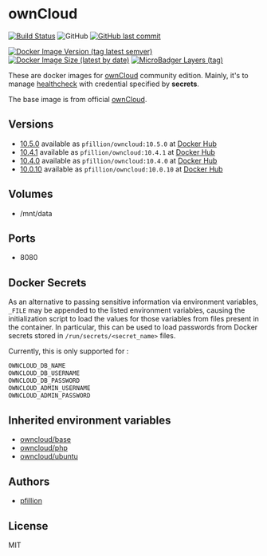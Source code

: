 # ownCloud

[![Build Status](https://drone.pfillion.com/api/badges/pfillion/owncloud/status.svg?branch=master)](https://drone.pfillion.com/pfillion/owncloud)
![GitHub](https://img.shields.io/github/license/pfillion/owncloud)
[![GitHub last commit](https://img.shields.io/github/last-commit/pfillion/owncloud?logo=github)](https://github.com/pfillion/owncloud "GitHub projet")

[![Docker Image Version (tag latest semver)](https://img.shields.io/docker/v/pfillion/owncloud/latest?logo=docker)](https://hub.docker.com/r/pfillion/owncloud "Docker Hub Repository")
[![Docker Image Size (latest by date)](https://img.shields.io/docker/image-size/pfillion/owncloud/latest?logo=docker)](https://microbadger.com/images/pfillion/owncloud "Get your own commit badge on microbadger.com")
[![MicroBadger Layers (tag)](https://img.shields.io/microbadger/layers/pfillion/owncloud/latest?logo=docker)](https://microbadger.com/images/pfillion/owncloud "Get your own commit badge on microbadger.com")

These are docker images for [ownCloud](https://owncloud.org) community edition. Mainly, it's to manage [healthcheck](https://docs.docker.com/engine/reference/builder/#healthcheck) with credential specified by **secrets**.

The base image is from official [ownCloud](https://hub.docker.com/r/owncloud/server).

## Versions

* [10.5.0](https://github.com/pfillion/owncloud/tree/master) available as ```pfillion/owncloud:10.5.0``` at [Docker Hub](https://hub.docker.com/r/pfillion/owncloud/)
* [10.4.1](https://github.com/pfillion/owncloud/tree/master) available as ```pfillion/owncloud:10.4.1``` at [Docker Hub](https://hub.docker.com/r/pfillion/owncloud/)
* [10.4.0](https://github.com/pfillion/owncloud/tree/master) available as ```pfillion/owncloud:10.4.0``` at [Docker Hub](https://hub.docker.com/r/pfillion/owncloud/)
* [10.0.10](https://github.com/pfillion/owncloud/tree/master) available as ```pfillion/owncloud:10.0.10``` at [Docker Hub](https://hub.docker.com/r/pfillion/owncloud/)

## Volumes

* /mnt/data

## Ports

* 8080

## Docker Secrets

As an alternative to passing sensitive information via environment variables, `_FILE` may be appended to the listed environment variables, causing the initialization script to load the values for those variables from files present in the container. In particular, this can be used to load passwords from Docker secrets stored in `/run/secrets/<secret_name>` files.

Currently, this is only supported for :

```bash
OWNCLOUD_DB_NAME
OWNCLOUD_DB_USERNAME
OWNCLOUD_DB_PASSWORD
OWNCLOUD_ADMIN_USERNAME
OWNCLOUD_ADMIN_PASSWORD
```

## Inherited environment variables

* [owncloud/base](https://github.com/owncloud-docker/base#available-environment-variables)
* [owncloud/php](https://github.com/owncloud-docker/php#available-environment-variables)
* [owncloud/ubuntu](https://github.com/owncloud-docker/ubuntu#available-environment-variables)

## Authors

* [pfillion](https://github.com/pfillion)

## License

MIT
